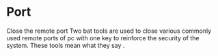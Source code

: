 # Port
Close the remote port
Two bat tools are used to close various commonly used remote ports of pc with one key to reinforce the security of the system. These tools mean what they say .
